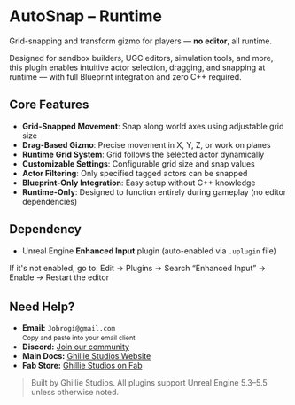 # AutoSnap – Runtime

Grid-snapping and transform gizmo for players — **no editor**, all runtime.

Designed for sandbox builders, UGC editors, simulation tools, and more, this plugin enables intuitive actor selection, dragging, and snapping at runtime — with full Blueprint integration and zero C++ required.

<div style="margin-top: 1rem;"></div>

## Core Features

- **Grid-Snapped Movement**: Snap along world axes using adjustable grid size
- **Drag-Based Gizmo**: Precise movement in X, Y, Z, or work on planes
- **Runtime Grid System**: Grid follows the selected actor dynamically
- **Customizable Settings**: Configurable grid size and snap values
- **Actor Filtering**: Only specified tagged actors can be snapped
- **Blueprint-Only Integration**: Easy setup without C++ knowledge
- **Runtime-Only**: Designed to function entirely during gameplay (no editor dependencies)

<div style="margin-top: 1rem;"></div>

## Dependency

- Unreal Engine **Enhanced Input** plugin (auto-enabled via `.uplugin` file)

If it's not enabled, go to:
Edit → Plugins → Search “Enhanced Input” → Enable → Restart the editor

<div style="margin-top: 2rem;"></div>

<h2>Need Help?</h2>

<ul>
  <li>
     <strong>Email:</strong> <code>Jobrogi@gmail.com</code><br />
    <small>Copy and paste into your email client</small>
  </li>
  <li>
     <strong>Discord:</strong>
    <a href="https://discord.gg/AFVyqXBSRW" target="_blank" rel="noopener noreferrer">
      Join our community
    </a>
  </li>
  <li>
     <strong>Main Docs:</strong>
    <a href="https://jobrogi.github.io/GhillieStudios" target="_blank" rel="noopener noreferrer">
      Ghillie Studios Website
    </a>
  </li>
  <li>
     <strong>Fab Store:</strong>
    <a href="https://www.fab.com/sellers/Ghillie%20Studios" target="_blank" rel="noopener noreferrer">
      Ghillie Studios on Fab
    </a>
  </li>
</ul>

<blockquote>
  Built by Ghillie Studios. All plugins support Unreal Engine 5.3–5.5 unless otherwise noted.
</blockquote>
